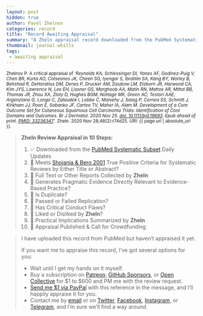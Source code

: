 ```yaml
---
layout: post
hidden: true
author: Pavel Zhelnov
categories: record
title: "Record Awaiting Appraisal"
summary: "A Zheln appraisal record downloaded from the PubMed Systematic Subset daily updates."
thumbnail: journal-whills
tags:
 - awaiting appraisal
---
```


<small id="citation">Zhelnov P. A critical appraisal of _‘Reynolds KA, Schlessinger DI, Yanes AF, Godinez-Puig V, Chen BR, Kurta AO, Cotseones JK, Chiren SG, Iyengar S, Ibrahim SA, Kang BY, Worley B, Behshad R, DeHoratius DM, Denes P, Drucker AM, Dzubow LM, Etzkorn JR, Harwood CA, Kim JYS, Lawrence N, Lee EH, Lissner GS, Marghoob AA, Matin RN, Mattox AR, Mittal BB, Thomas JR, Zhou XA, Zloty D, Hughes BGM, Nottage MK, Green AC, Testori AAE, Argenziano G, Longo C, Zalaudek I, Lebbe C, Malvehy J, Saiag P, Cernea SS, Schmitt J, Kirkham JJ, Poon E, Sobanko JF, Cartee TV, Maher IA, Alam M. Development of a Core Outcome Set for Cutaneous Squamous Cell Carcinoma Trials: Identification of Core Domains and Outcomes. Br J Dermatol. 2020 Nov 25. [doi: 10.1111/bjd.19693](https://doi.org/10.1111/bjd.19693). Epub ahead of print. [PMID: 33236347](https://pubmed.gov/33236347)’._ Zheln. 2020 Nov 28;48(2):r74d25. URI: {{ page.url | absolute_url }}.</small>

> **Zheln Review Appraisal in 10 Steps:**
>
> 1. ✅ Downloaded from the [PubMed Systematic Subset](https://github.com/p1m-ortho/qs-global-ortho-search-queries/blob/global-sr-query/README.md) Daily Updates
> 2. 🔄 Meets [Shojania & Bero 2001](https://www.researchgate.net/publication/11820967_Taking_Advantage_of_the_Explosion_of_Systematic_Reviews_An_Efficient_MEDLINE_Search_Strategy) True Positive Criteria for Systematic Reviews by Either Title or Abstract?
> 3. 🔄 Full Text or Other Reports Collected by **Zheln**
> 4. 🔄 Generates Pragmatic Evidence Directly Relevant to Evidence-Based Practice?
> 5. 🔄 Is Duplicate?
> 6. 🔄 Passed or Failed Replication?
> 7. 🔄 Has Critical Conduct Flaws?
> 8. 🔄 Liked or Disliked by **Zheln**?
> 9. 🔄 Practical Implications Summarized by **Zheln**
> 10. 🔄 Appraisal Published & Call for Crowdfunding

> I have uploaded this record from PubMed but haven’t appraised it yet.
>
> If you want me to appraise this record, I’ve got several options for you:
> * Wait until I get my hands on it myself.
> * Buy a subscription on [Patreon](https://patreon.com/zheln), [GitHub Sponsors](https://github.com/sponsors/drzhelnov), or [Open Collective](https://opencollective.com/zheln) for $1 to $600 and PM me with the review request.
> * [Send me $1 via PayPal](https://paypal.me/pjelnov) with this reference in the message, and I’ll happily appraise it for you.
> * Contact me by [email](mailto:pavel@zheln.com) or on [Twitter](https://twitter.com/drzhelnov), [Facebook](https://facebook.com/drzhelnov), [Instagram](https://instagram.com/igzheln), or [Telegram](https://t.me/drzhelnov), and I’m sure we’ll find a way around.
